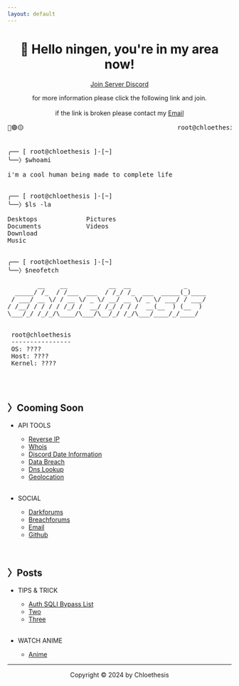 ```yaml
---
layout: default
---
```


<center>
 <h1>
  🔎 Hello ningen, you're in my area now!
 </h1>

<a href="./discord">Join Server Discord</a>

for more information please click the following link and join. 
<br />
<br />
if the link is broken please contact my <a href="mailto:chloetease@waifu.club">Email</a>
</center>


<pre>🔴🟢🟡                                         root@chloethesis                                         —⠀❐⠀⤬

 
╭── [ root@chloethesis ]-[~]
╰──〉$whoami
 
i'm a cool human being made to complete life

 
╭── [ root@chloethesis ]-[~]
╰──〉$ls -la

Desktops             Pictures
Documents            Videos
Download
Music

 
╭── [ root@chloethesis ]-[~]
╰──〉$neofetch

        __    __           __  __              _     
  _____/ /_  / /___  ___  / /_/ /_  ___  _____(_)____
 / ___/ __ \/ / __ \/ _ \/ __/ __ \/ _ \/ ___/ / ___/
/ /__/ / / / / /_/ /  __/ /_/ / / /  __(__  ) (__  ) 
\___/_/ /_/_/\____/\___/\__/_/ /_/\___/____/_/____/  

 
 root@chloethesis
 ----------------
 OS: ????
 Host: ????
 Kernel: ????
 
</pre>

<br />

## **〉Cooming Soon**

 * API TOOLS
   
   * <a href="https://chloethesis.github.io/tools/rev/">Reverse IP</a>
   * <a href="https://chloethesis.github.io/tools/whois/">Whois</a>
   * <a href="https://chloethesis.github.io/tools/discord-date/">Discord Date Information</a>
   * <a href="https://chloethesis.github.io/tools/breach/">Data Breach</a>
   * <a href="https://chloethesis.github.io/tools/dns/">Dns Lookup</a>
   * <a href="https://chloethesis.github.io/tools/ip/">Geolocation</a>
   
   <br />
   
* SOCIAL
  
  * <a href="https://darkforums.me/">Darkforums</a>
  * <a href="https://breachforums.is/">Breachforums</a>
  * <a href="mailto:dimitri@fbi.gov">Email</a>
  * <a href="https://github.com/chloethesis/">Github</a>

<br />

## **〉Posts**

* TIPS & TRICK
  
  * <a href="./_posts/1/">Auth SQLI Bypass List</a>
  * <a href="./_posts/2/">Two</a>
  * <a href="./_posts/3/">Three</a>

  <br />

* WATCH ANIME

  * <a href="./_anime/">Anime</a>


<hr>

<center>
 <p>
  Copyright &copy; 2024 by Chloethesis
 </p>
</center>
